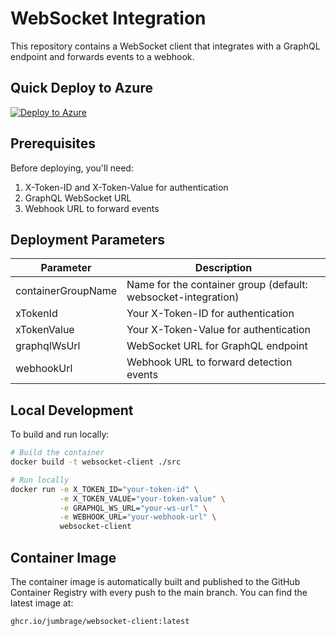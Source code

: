 # WebSocket Integration

This repository contains a WebSocket client that integrates with a GraphQL endpoint and forwards events to a webhook.

## Quick Deploy to Azure

[![Deploy to Azure](https://aka.ms/deploytoazurebutton)](https://portal.azure.com/#create/Microsoft.Template/uri/https%3A%2F%2Fraw.githubusercontent.com%2Fjumbrage%2FWebsocket_WEBHOOK%2Fmain%2Fazuredeploy.json)

## Prerequisites

Before deploying, you'll need:

1. X-Token-ID and X-Token-Value for authentication
2. GraphQL WebSocket URL
3. Webhook URL to forward events

## Deployment Parameters

| Parameter          | Description                                                   |
| ------------------ | ------------------------------------------------------------- |
| containerGroupName | Name for the container group (default: websocket-integration) |
| xTokenId           | Your X-Token-ID for authentication                            |
| xTokenValue        | Your X-Token-Value for authentication                         |
| graphqlWsUrl       | WebSocket URL for GraphQL endpoint                            |
| webhookUrl         | Webhook URL to forward detection events                       |

## Local Development

To build and run locally:

```bash
# Build the container
docker build -t websocket-client ./src

# Run locally
docker run -e X_TOKEN_ID="your-token-id" \
           -e X_TOKEN_VALUE="your-token-value" \
           -e GRAPHQL_WS_URL="your-ws-url" \
           -e WEBHOOK_URL="your-webhook-url" \
           websocket-client
```

## Container Image

The container image is automatically built and published to the GitHub Container Registry with every push to the main branch. You can find the latest image at:

```
ghcr.io/jumbrage/websocket-client:latest
```
